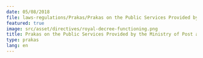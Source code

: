 ```yaml
---
date: 05/08/2018
file: laws-regulations/Prakas/Prakas on the Public Services Provided by the Ministry of Post and Telecommunications.pdf
featured: true
image: src/asset/directives/royal-decree-functioning.png
title: Prakas on the Public Services Provided by the Ministry of Post and Telecommunications
type: prakas
lang: en
---
```

